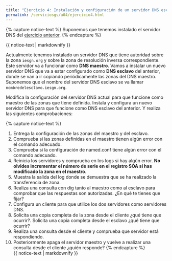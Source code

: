 ```yaml
---
title: "Ejercicio 4: Instalación y configuración de un servidor DNS esclavo"
permalink: /serviciosgs/u04/ejercicio4.html
---
```


{% capture notice-text %}
Suponemos que tenemos instalado el servidor DNS del [ejercicio anterior](ejercicio3.html).
{% endcapture %}<div class="notice--warning">{{ notice-text | markdownify }}</div>

Actualmente tenemos instalado un servidor DNS que tiene autoridad sobre la zona ``iesgn.org`` y sobre la zona de resolución inversa correspondiente. Este servidor va a funcionar como **DNS maestro**. Vamos a instalar un nuevo servidor DNS que va a estar configurado como **DNS esclavo** del anterior, donde se van a ir copiando periódicamente las zonas del DNS maestro. Suponemos que el nombre del servidor DNS esclavo se va llamar ``nombredelesclavo.iesgn.org``.

Modifica la configuración del servidor DNS actual para que funcione como maestro de las zonas que tiene definida. Instala y configura un nuevo servidor DNS para que funcione como DNS esclavo del anterior. Y realiza las siguientes comprobaciones:

{% capture notice-text %}
1. Entrega la configuración de las zonas del maestro y del esclavo.
2. Comprueba si las zonas definidas en el maestro tienen algún error con el comando adecuado.
3. Comprueba si la configuración de named.conf tiene algún error con el comando adecuado.
4. Reinicia los servidores y comprueba en los logs si hay algún error. **No olvides incrementar el número de serie en el registro SOA si has modificado la zona en el maestro**.
5. Muestra la salida del log donde se demuestra que se ha realizado la transferencia de zona.
6. Realiza una consulta con dig tanto al maestro como al esclavo para comprobar que las respuestas son autorizadas. ¿En qué te tienes que fijar?
7. Configura un cliente para que utilice los dos servidores como servidores DNS.
8. Solicita una copia completa de la zona desde el cliente ¿qué tiene que ocurrir?. Solicita una copia completa desde el esclavo ¿qué tiene que ocurrir?
9. Realiza una consulta desde el cliente y comprueba que servidor está respondiendo.
10. Posteriormente apaga el servidor maestro y vuelve a realizar una consulta desde el cliente ¿quién responde?
{% endcapture %}<div class="notice--info">{{ notice-text | markdownify }}</div>